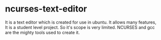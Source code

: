 ncurses-text-editor
===================

It is a text editor which is created for use in ubuntu. It allows many features, It is a student level project. So it's scope is very limited. NCURSES and gcc are the mighty tools used to create it.
